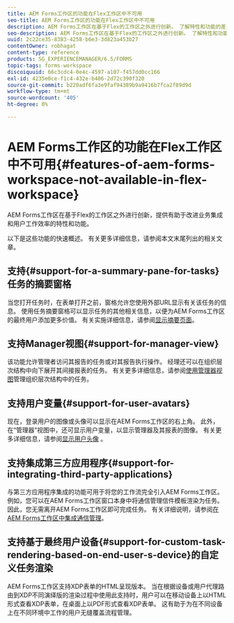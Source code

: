 ```yaml
---
title: AEM Forms工作区的功能在Flex工作区中不可用
seo-title: AEM Forms工作区的功能在Flex工作区中不可用
description: AEM Forms工作区在基于Flex的工作区之外进行创新。 了解特性和功能的差异。
seo-description: AEM Forms工作区在基于Flex的工作区之外进行创新。 了解特性和功能的差异。
uuid: 2c22ce35-8383-4258-b6e3-3d823a453b27
contentOwner: robhagat
content-type: reference
products: SG_EXPERIENCEMANAGER/6.5/FORMS
topic-tags: forms-workspace
discoiquuid: 66c3cdc4-0e4c-4597-a107-f457dd0cc166
exl-id: 4235e0ce-f1c4-432e-b486-2d72c390f320
source-git-commit: b220adf6fa3e9faf94389b9a9416b7fca2f89d9d
workflow-type: tm+mt
source-wordcount: '405'
ht-degree: 0%

---
```


# AEM Forms工作区的功能在Flex工作区中不可用{#features-of-aem-forms-workspace-not-available-in-flex-workspace}

AEM Forms工作区在基于Flex的工作区之外进行创新，提供有助于改进业务集成和用户工作效率的特性和功能。

以下是这些功能的快速概述。 有关更多详细信息，请参阅本文末尾列出的相关文章。

## 支持{#support-for-a-summary-pane-for-tasks}任务的摘要窗格

当您打开任务时，在表单打开之前，窗格允许您使用外部URL显示有关该任务的信息。 使用任务摘要窗格可以显示任务的其他相关信息，以便为AEM Forms工作区的最终用户添加更多价值。 有关实施详细信息，请参阅[显示摘要页面](/help/forms/using/displaying-information-task-summary-pane.md)。

## 支持Manager视图{#support-for-manager-view}

该功能允许管理者访问其报告的任务或对其报告执行操作。 经理还可以在组织层次结构中向下展开其间接报表的任务。 有关更多详细信息，请参阅[使用管理器视图](/help/forms/using/tasks-organizational-hierarchy-using-manager.md)管理组织层次结构中的任务。

## 支持用户变量{#support-for-user-avatars}

现在，登录用户的图像或头像可以显示在AEM Forms工作区的右上角。 此外，在“管理器”视图中，还可显示用户变量，以显示管理器及其报表的图像。 有关更多详细信息，请参阅[显示用户头像](/help/forms/using/displaying-user-avatar.md) 。

## 支持集成第三方应用程序{#support-for-integrating-third-party-applications}

与第三方应用程序集成的功能可用于将您的工作流完全引入AEM Forms工作区。 例如，您可以在AEM Forms工作区窗口本身中将通信管理信件模板渲染为任务。 因此，您无需离开AEM Forms工作区即可完成任务。 有关详细说明，请参阅[在AEM Forms工作区中集成通信管理](/help/forms/using/integrating-correspondence-management-html-workspace.md)。

## 支持基于最终用户设备{#support-for-custom-task-rendering-based-on-end-user-s-device}的自定义任务渲染

AEM Forms工作区支持XDP表单的HTML呈现版本。 当在根据设备或用户代理路由到XDP不同演绎版的渲染过程中使用此支持时，用户可以在移动设备上以HTML形式查看XDP表单，在桌面上以PDF形式查看XDP表单。 这有助于为在不同设备上在不同环境中工作的用户无缝覆盖流程管理。
